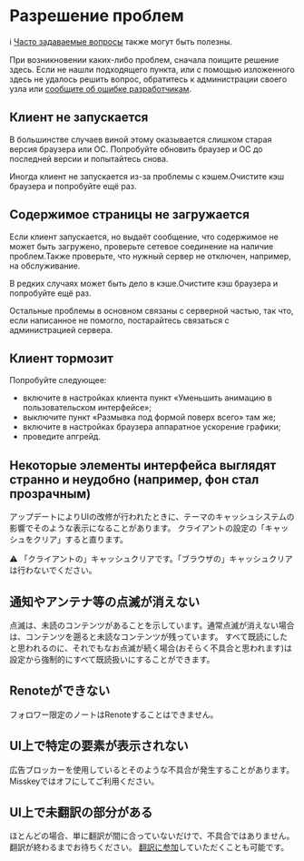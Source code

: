 # Разрешение проблем
<div class="info">ℹ️ <a href="./faq">Часто задаваемые вопросы</a> также могут быть полезны.</div>

При возникновении каких-либо проблем, сначала поищите решение здесь. Если не нашли подходящего пункта, или с помощью изложенного здесь не удалось решить вопрос, обратитесь к администрации своего узла или [сообщите об ошибке разработчикам](./report-issue).

## Клиент не запускается
В большинстве случаев виной этому оказывается слишком старая версия браузера или ОС. Попробуйте обновить браузер и ОС до последней версии и попытайтесь снова.

Иногда клиент не запускается из-за проблемы с кэшем.Очистите кэш браузера и попробуйте ещё раз.

## Содержимое страницы не загружается
Если клиент запускается, но выдаёт сообщение, что содержимое не может быть загружено, проверьте сетевое соединение на наличие проблем.Также проверьте, что нужный сервер не отключен, например, на обслуживание.

В редких случаях может быть дело в кэше.Очистите кэш браузера и попробуйте ещё раз.

Остальные проблемы в основном связаны с серверной частью, так что, если написанное не помогло, постарайтесь связаться с администрацией сервера.

## Клиент тормозит
Попробуйте следующее:

- включите в настройках клиента пункт «Уменьшить анимацию в пользовательском интерфейсе»;
- выключите пункт «Размывка под формой поверх всего» там же;
- включите в настройках браузера аппаратное ускорение графики;
- проведите апгрейд.

## Некоторые элементы интерфейса выглядят странно и неудобно (например, фон стал прозрачным)
アップデートによりUIの改修が行われたときに、テーマのキャッシュシステムの影響でそのような表示になることがあります。 クライアントの設定の「キャッシュをクリア」すると直ります。
<div class="warn">⚠️ 「クライアントの」キャッシュクリアです。「ブラウザの」キャッシュクリアは行わないでください。</div>

## 通知やアンテナ等の点滅が消えない
点滅は、未読のコンテンツがあることを示しています。通常点滅が消えない場合は、コンテンツを遡ると未読なコンテンツが残っています。 すべて既読にしたと思われるのに、それでもなお点滅が続く場合(おそらく不具合と思われます)は設定から強制的にすべて既読扱いにすることができます。

## Renoteができない
フォロワー限定のノートはRenoteすることはできません。

## UI上で特定の要素が表示されない
広告ブロッカーを使用しているとそのような不具合が発生することがあります。Misskeyではオフにしてご利用ください。

## UI上で未翻訳の部分がある
ほとんどの場合、単に翻訳が間に合っていないだけで、不具合ではありません。翻訳が終わるまでお待ちください。 [翻訳に参加](./misskey)していただくことも可能です。

